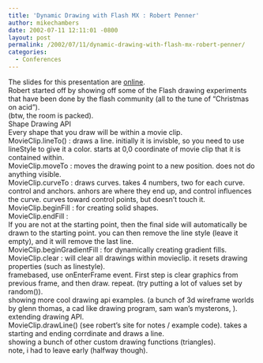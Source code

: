 ```yaml
---
title: 'Dynamic Drawing with Flash MX : Robert Penner'
author: mikechambers
date: 2002-07-11 12:11:01 -0800
layout: post
permalink: /2002/07/11/dynamic-drawing-with-flash-mx-robert-penner/
categories:
  - Conferences
---
```



The slides for this presentation are [online][1].  
Robert started off by showing off some of the Flash drawing experiments that have been done by the flash community (all to the tune of &#8220;Christmas on acid&#8221;).  
(btw, the room is packed).  
Shape Drawing API  
Every shape that you draw will be within a movie clip.  
MovieClip.lineTo() : draws a line. initially it is invisble, so you need to use lineStyle to give it a color. starts at 0,0 coordinate of movie clip that it is contained within.  
MovieClip.moveTo : moves the drawing point to a new position. does not do anything visible.  
MovieClip.curveTo : draws curves. takes 4 numbers, two for each curve. control and anchors. anhors are where they end up, and control influences the curve. curves toward control points, but doesn&#8217;t touch it.  
MovieClip.beginFill : for creating solid shapes.  
MovieClip.endFill :  
If you are not at the starting point, then the final side will automatically be drawn to the starting point. you can then remove the line style (leave it empty), and it will remove the last line.  
MovieClip.beginGradientFill : for dynamically creating gradient fills.  
MovieClip.clear : will clear all drawings within movieclip. it resets drawing properties (such as linestyle).  
framebased, use onEnterFrame event. First step is clear graphics from previous frame, and then draw. repeat. (try putting a lot of values set by random()).  
showing more cool drawing api examples. (a bunch of 3d wireframe worlds by glenn thomas, a cad like drawing program, sam wan&#8217;s mysterons, ).  
extending drawing API.  
MovieClip.drawLine() (see robert&#8217;s site for notes / example code). takes a starting and ending corrdinate and draws a line.  
showing a bunch of other custom drawing functions (triangles).  
note, i had to leave early (halfway though).

 [1]: http://www.robertpenner.com/presentations